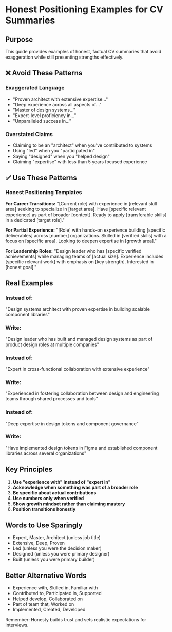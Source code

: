 # Honest Positioning Examples for CV Summaries

## Purpose
This guide provides examples of honest, factual CV summaries that avoid exaggeration while still presenting strengths effectively.

## ❌ Avoid These Patterns

### Exaggerated Language
- "Proven architect with extensive expertise..."
- "Deep experience across all aspects of..."
- "Master of design systems..."
- "Expert-level proficiency in..."
- "Unparalleled success in..."

### Overstated Claims
- Claiming to be an "architect" when you've contributed to systems
- Using "led" when you "participated in"
- Saying "designed" when you "helped design"
- Claiming "expertise" with less than 5 years focused experience

## ✅ Use These Patterns

### Honest Positioning Templates

**For Career Transitions:**
"[Current role] with experience in [relevant skill area] seeking to specialize in [target area]. Have [specific relevant experience] as part of broader [context]. Ready to apply [transferable skills] in a dedicated [target role]."

**For Partial Experience:**
"[Role] with hands-on experience building [specific deliverables] across [number] organizations. Skilled in [verified skills] with a focus on [specific area]. Looking to deepen expertise in [growth area]."

**For Leadership Roles:**
"Design leader who has [specific verified achievements] while managing teams of [actual size]. Experience includes [specific relevant work] with emphasis on [key strength]. Interested in [honest goal]."

## Real Examples

### Instead of:
"Design systems architect with proven expertise in building scalable component libraries"

### Write:
"Design leader who has built and managed design systems as part of product design roles at multiple companies"

### Instead of:
"Expert in cross-functional collaboration with extensive experience"

### Write:
"Experienced in fostering collaboration between design and engineering teams through shared processes and tools"

### Instead of:
"Deep expertise in design tokens and component governance"

### Write:
"Have implemented design tokens in Figma and established component libraries across several organizations"

## Key Principles

1. **Use "experience with" instead of "expert in"**
2. **Acknowledge when something was part of a broader role**
3. **Be specific about actual contributions**
4. **Use numbers only when verified**
5. **Show growth mindset rather than claiming mastery**
6. **Position transitions honestly**

## Words to Use Sparingly
- Expert, Master, Architect (unless job title)
- Extensive, Deep, Proven
- Led (unless you were the decision maker)
- Designed (unless you were primary designer)
- Built (unless you were primary builder)

## Better Alternative Words
- Experience with, Skilled in, Familiar with
- Contributed to, Participated in, Supported
- Helped develop, Collaborated on
- Part of team that, Worked on
- Implemented, Created, Developed

Remember: Honesty builds trust and sets realistic expectations for interviews.